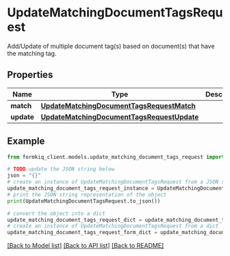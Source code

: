 # UpdateMatchingDocumentTagsRequest

Add/Update of multiple document tag(s) based on document(s) that have the matching tag.

## Properties

Name | Type | Description | Notes
------------ | ------------- | ------------- | -------------
**match** | [**UpdateMatchingDocumentTagsRequestMatch**](UpdateMatchingDocumentTagsRequestMatch.md) |  | 
**update** | [**UpdateMatchingDocumentTagsRequestUpdate**](UpdateMatchingDocumentTagsRequestUpdate.md) |  | 

## Example

```python
from formkiq_client.models.update_matching_document_tags_request import UpdateMatchingDocumentTagsRequest

# TODO update the JSON string below
json = "{}"
# create an instance of UpdateMatchingDocumentTagsRequest from a JSON string
update_matching_document_tags_request_instance = UpdateMatchingDocumentTagsRequest.from_json(json)
# print the JSON string representation of the object
print(UpdateMatchingDocumentTagsRequest.to_json())

# convert the object into a dict
update_matching_document_tags_request_dict = update_matching_document_tags_request_instance.to_dict()
# create an instance of UpdateMatchingDocumentTagsRequest from a dict
update_matching_document_tags_request_form_dict = update_matching_document_tags_request.from_dict(update_matching_document_tags_request_dict)
```
[[Back to Model list]](../README.md#documentation-for-models) [[Back to API list]](../README.md#documentation-for-api-endpoints) [[Back to README]](../README.md)


